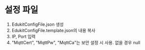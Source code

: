 # 설정 파일
1. EdukitConfigFile.json 생성
2. EdukitConfigFile.template.json의 내용 복사
3. IP, Port 입력
4. "MqttCert", "MqttPw", "MqttCa"는 보안 설정 시 사용. 없을 경우 null